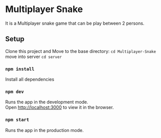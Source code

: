 # Multiplayer Snake

It is a Multiplayer snake game that can be play between 2 persons.

## Setup

Clone this project and Move to the base directory: `cd Multiplayer-Snake` move into server `cd server`

### `npm install`

Install all dependencies

### `npm dev`

Runs the app in the development mode.<br />
Open [http://localhost:3000](http://localhost:3000) to view it in the browser.

### `npm start`

Runs the app in the production mode.<br />

